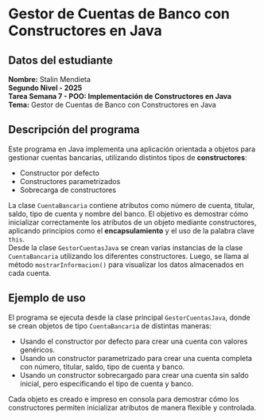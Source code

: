 # Gestor de Cuentas de Banco con Constructores en Java
## Datos del estudiante
  **Nombre:** Stalin Mendieta  
  **Segundo Nivel - 2025**  
  **Tarea Semana 7 - POO: Implementación de Constructores en Java**  
  **Tema:** Gestor de Cuentas de Banco con Constructores en Java  

## Descripción del programa

Este programa en Java implementa una aplicación orientada a objetos para gestionar cuentas bancarias, utilizando distintos tipos de **constructores**:

- Constructor por defecto
- Constructores parametrizados
- Sobrecarga de constructores

La clase `CuentaBancaria` contiene atributos como número de cuenta, titular, saldo, tipo de cuenta y nombre del banco. El objetivo es demostrar cómo inicializar correctamente los atributos de un objeto mediante constructores, aplicando principios como el **encapsulamiento** y el uso de la palabra clave `this`.  
Desde la clase `GestorCuentasJava` se crean varias instancias de la clase `CuentaBancaria` utilizando los diferentes constructores. Luego, se llama al método `mostrarInformacion()` para visualizar los datos almacenados en cada cuenta.

## Ejemplo de uso

El programa se ejecuta desde la clase principal `GestorCuentasJava`, donde se crean objetos de tipo `CuentaBancaria` de distintas maneras:

- Usando el constructor por defecto para crear una cuenta con valores genéricos.
- Usando un constructor parametrizado para crear una cuenta completa con número, titular, saldo, tipo de cuenta y banco.
- Usando un constructor sobrecargado para crear una cuenta sin saldo inicial, pero especificando el tipo de cuenta y banco.

Cada objeto es creado e impreso en consola para demostrar cómo los constructores permiten inicializar atributos de manera flexible y controlada.

